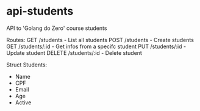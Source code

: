 # api-students
API to 'Golang do Zero' course students

Routes:
GET /students - List all students
POST /students - Create students
GET /students/:id - Get infos from a specifc student
PUT /students/:id - Update student
DELETE /students/:id - Delete student

Struct Students:
- Name
- CPF
- Email
- Age
- Active
